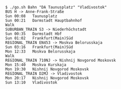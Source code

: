     $ ./go.sh Bahn "DA Taunusplatz" "Vladivostok"
    BUS H -> Anne-Frank-Straße
    Sun 00:08	Taunusplatz
    Sun 00:21	Darmstadt Hauptbahnhof
    Walk
    SUBURBAN_TRAIN S3 -> Niederhöchstadt
    Sun 00:35	Darmstadt Hbf
    Sun 01:02	Frankfurt(Main)Süd
    REGIONAL_TRAIN EN453 -> Moskva Belorusskaja
    Sun 03:16	Frankfurt(Main)Süd
    Mon 12:33	Moskva Belorusskaja
    Walk
    REGIONAL_TRAIN 710NJ -> Nishnij Novgorod Moskovsk
    Mon 15:40	Moskva Kurskaja
    Mon 19:30	Nishnij Novgorod Moskovsk
    REGIONAL_TRAIN D2MJ -> Vladivostok
    Mon 20:17	Nishnij Novgorod Moskovsk
    Sun 13:10	Vladivostok
